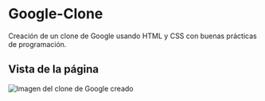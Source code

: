 # Google-Clone
Creación de un clone de Google usando HTML y CSS con buenas prácticas de programación.

## Vista de la página

<img src="./Images/Google-clone.bmp" alt="Imagen del clone de Google creado">
